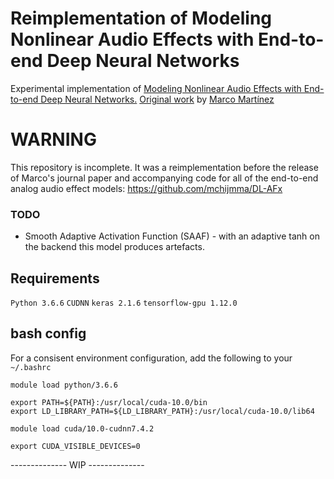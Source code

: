 # Reimplementation of Modeling Nonlinear Audio Effects with End-to-end Deep Neural Networks 
Experimental implementation of [Modeling Nonlinear Audio Effects with End-to-end Deep Neural Networks.](https://ieeexplore.ieee.org/abstract/document/8683529/) [Original work](https://github.com/mchijmma/DL-AFx) by [Marco Martínez](https://github.com/mchijmma)


# WARNING
This repository is incomplete. It was a reimplementation before the release of Marco's journal paper and accompanying code for all of the end-to-end analog audio effect models:  https://github.com/mchijmma/DL-AFx

### TODO
- Smooth Adaptive Activation Function (SAAF) - with an adaptive tanh on the backend this model produces artefacts.

## Requirements
`Python 3.6.6`
`CUDNN`
`keras 2.1.6`
`tensorflow-gpu 1.12.0`

## bash config
For a consisent environment configuration, add the following to your `~/.bashrc`

```
module load python/3.6.6

export PATH=${PATH}:/usr/local/cuda-10.0/bin
export LD_LIBRARY_PATH=${LD_LIBRARY_PATH}:/usr/local/cuda-10.0/lib64

module load cuda/10.0-cudnn7.4.2

export CUDA_VISIBLE_DEVICES=0
```

-------------- WIP --------------
